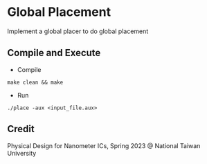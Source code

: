 # Global Placement
Implement a global placer to do global placement

## Compile and Execute

- Compile
```
make clean && make
```

- Run
```
./place -aux <input_file.aux>
```

## Credit

Physical Design for Nanometer ICs, Spring 2023 @ National Taiwan University
